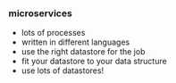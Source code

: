 ### microservices

 * lots of processes
 * written in different languages
 * use the right datastore for the job
 * fit your datastore to your data structure
 * use lots of datastores!
 